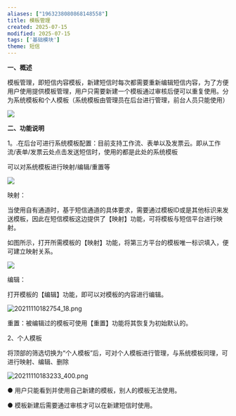 ```yaml
---
aliases: ["1963238080868148558"]
title: 模板管理
created: 2025-07-15
modified: 2025-07-15
tags: ['基础模块']
theme: 短信
---
```


**一、概述**

模板管理，即短信内容模板，新建短信时每次都需要重新编辑短信内容，为了方便用户使用提供模板管理，用户只需要新建一个模板通过审核后便可以重复使用。分为系统模板和个人模板（系统模板由管理员在后台进行管理，前台人员只能使用）

![](3850628cb5822156b4280e8cccd96bc6.jpg)

**二、功能说明**

1。.在后台可进行系统模板配置：目前支持工作流、表单以及发票云。即从工作流/表单/发票云处点击发送短信时，使用的都是此处的系统模板

可以对系统模板进行映射/编辑/重置等

![](feed38e99b62dec98d3be4002e598fb8.jpg)

映射：

当使用自有通道时，基于短信通道的具体要求，需要通过模板ID或是其他标识来发送模板，因此在短信模板这边提供了【映射】功能，可将模板与短信平台进行映射。

如图所示，打开所需模板的【映射】功能，将第三方平台的模板唯一标识填入，便可建立映射关系。

![](4a9b2d740db1f0ba7cd05c94bbf23415.jpg)

编辑：

打开模板的【编辑】功能，即可以对模板的内容进行编辑。

![](6533edc2fcbc2bcc110208c9da4083ee.jpg "20211110182754_18.png")

重置：被编辑过的模板可使用【重置】功能将其恢复为初始默认的。

2、个人模板

将顶部的筛选切换为“个人模板”后，可对个人模板进行管理，与系统模板同理，可进行映射、编辑、删除

![](ee8f7a4c67468efa65700035e3e9263a.jpg "20211110183233_400.png")

● 用户只能看到并使用自己新建的模板，别人的模板无法使用。

● 模板新建后需要通过审核才可以在新建短信时使用。